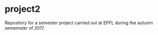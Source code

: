 # project2
Repository for a semester project carried out at EPFL during the autumn sememster of 2017.
